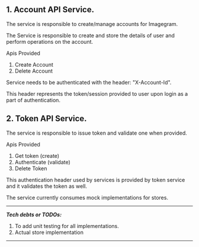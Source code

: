 ## 1. Account API Service.

The service is responsible to create/manage accounts for Imagegram.

The Service is responsible to create and store the details of user and perform operations on the account.

Apis Provided
1. Create Account
2. Delete Account

Service needs to be authenticated with the header: "X-Account-Id".

This header represents the token/session provided to user upon login as a part of authentication.

## 2. Token API Service.
 The service is responsible to issue token and validate one when provided.

Apis Provided
1. Get token (create)
2. Authenticate (validate)
3. Delete Token

This authentication header used by services is provided by token service and it validates the token as well.

The service currently consumes mock implementations for stores.

----
**_Tech debts or TODOs:_**
1. To add unit testing for all implementations.
2. Actual store implementation
----

